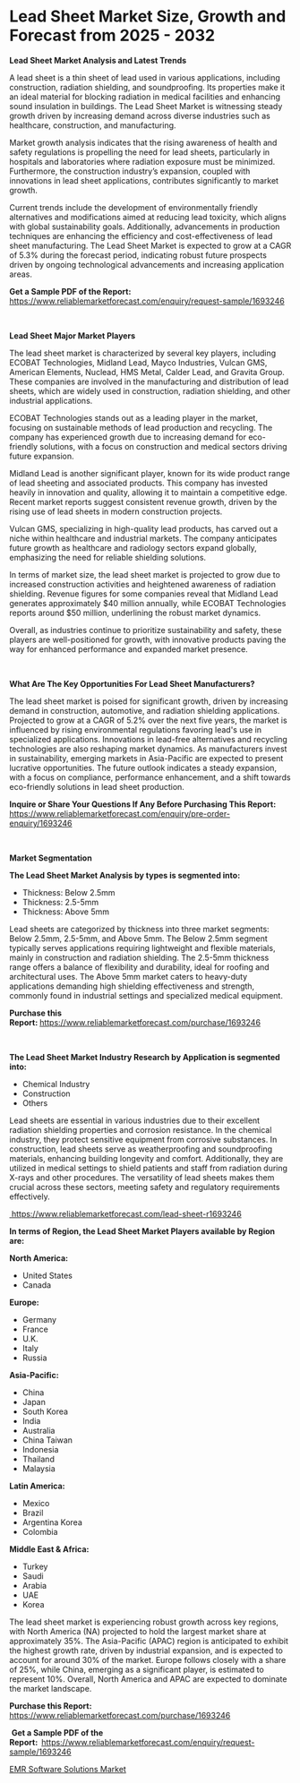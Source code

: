 <p><h1>Lead Sheet Market Size, Growth and Forecast from 2025 - 2032</h1></p><p><strong>Lead Sheet Market Analysis and Latest Trends</strong></p>
<p><p>A lead sheet is a thin sheet of lead used in various applications, including construction, radiation shielding, and soundproofing. Its properties make it an ideal material for blocking radiation in medical facilities and enhancing sound insulation in buildings. The Lead Sheet Market is witnessing steady growth driven by increasing demand across diverse industries such as healthcare, construction, and manufacturing.</p><p>Market growth analysis indicates that the rising awareness of health and safety regulations is propelling the need for lead sheets, particularly in hospitals and laboratories where radiation exposure must be minimized. Furthermore, the construction industry’s expansion, coupled with innovations in lead sheet applications, contributes significantly to market growth. </p><p>Current trends include the development of environmentally friendly alternatives and modifications aimed at reducing lead toxicity, which aligns with global sustainability goals. Additionally, advancements in production techniques are enhancing the efficiency and cost-effectiveness of lead sheet manufacturing. The Lead Sheet Market is expected to grow at a CAGR of 5.3% during the forecast period, indicating robust future prospects driven by ongoing technological advancements and increasing application areas.</p></p>
<p><strong>Get a Sample PDF of the Report:&nbsp;</strong> <a href="https://www.reliablemarketforecast.com/enquiry/request-sample/1693246?utm_campaign=2949&utm_medium=2&utm_source=Github&utm_content=ia&utm_term=27032025&utm_id=lead-sheet">https://www.reliablemarketforecast.com/enquiry/request-sample/1693246</a></p>
<p>&nbsp;</p>
<p><strong>Lead Sheet Major Market Players</strong></p>
<p><p>The lead sheet market is characterized by several key players, including ECOBAT Technologies, Midland Lead, Mayco Industries, Vulcan GMS, American Elements, Nuclead, HMS Metal, Calder Lead, and Gravita Group. These companies are involved in the manufacturing and distribution of lead sheets, which are widely used in construction, radiation shielding, and other industrial applications.</p><p>ECOBAT Technologies stands out as a leading player in the market, focusing on sustainable methods of lead production and recycling. The company has experienced growth due to increasing demand for eco-friendly solutions, with a focus on construction and medical sectors driving future expansion.</p><p>Midland Lead is another significant player, known for its wide product range of lead sheeting and associated products. This company has invested heavily in innovation and quality, allowing it to maintain a competitive edge. Recent market reports suggest consistent revenue growth, driven by the rising use of lead sheets in modern construction projects.</p><p>Vulcan GMS, specializing in high-quality lead products, has carved out a niche within healthcare and industrial markets. The company anticipates future growth as healthcare and radiology sectors expand globally, emphasizing the need for reliable shielding solutions.</p><p>In terms of market size, the lead sheet market is projected to grow due to increased construction activities and heightened awareness of radiation shielding. Revenue figures for some companies reveal that Midland Lead generates approximately $40 million annually, while ECOBAT Technologies reports around $50 million, underlining the robust market dynamics.</p><p>Overall, as industries continue to prioritize sustainability and safety, these players are well-positioned for growth, with innovative products paving the way for enhanced performance and expanded market presence.</p></p>
<p>&nbsp;</p>
<p><strong>What Are The Key Opportunities For Lead Sheet Manufacturers?</strong></p>
<p><p>The lead sheet market is poised for significant growth, driven by increasing demand in construction, automotive, and radiation shielding applications. Projected to grow at a CAGR of 5.2% over the next five years, the market is influenced by rising environmental regulations favoring lead's use in specialized applications. Innovations in lead-free alternatives and recycling technologies are also reshaping market dynamics. As manufacturers invest in sustainability, emerging markets in Asia-Pacific are expected to present lucrative opportunities. The future outlook indicates a steady expansion, with a focus on compliance, performance enhancement, and a shift towards eco-friendly solutions in lead sheet production.</p></p>
<p><strong>Inquire or Share Your Questions If Any Before Purchasing This Report:</strong> <a href="https://www.reliablemarketforecast.com/enquiry/pre-order-enquiry/1693246?utm_campaign=2949&utm_medium=2&utm_source=Github&utm_content=ia&utm_term=27032025&utm_id=lead-sheet">https://www.reliablemarketforecast.com/enquiry/pre-order-enquiry/1693246</a></p>
<p>&nbsp;</p>
<p><strong>Market Segmentation</strong></p>
<p><strong>The Lead Sheet Market Analysis by types is segmented into:</strong></p>
<p><ul><li>Thickness: Below 2.5mm</li><li>Thickness: 2.5-5mm</li><li>Thickness: Above 5mm</li></ul></p>
<p><p>Lead sheets are categorized by thickness into three market segments: Below 2.5mm, 2.5-5mm, and Above 5mm. The Below 2.5mm segment typically serves applications requiring lightweight and flexible materials, mainly in construction and radiation shielding. The 2.5-5mm thickness range offers a balance of flexibility and durability, ideal for roofing and architectural uses. The Above 5mm market caters to heavy-duty applications demanding high shielding effectiveness and strength, commonly found in industrial settings and specialized medical equipment.</p></p>
<p><strong>Purchase this Report:&nbsp;</strong><a href="https://www.reliablemarketforecast.com/purchase/1693246?utm_campaign=2949&utm_medium=2&utm_source=Github&utm_content=ia&utm_term=27032025&utm_id=lead-sheet">https://www.reliablemarketforecast.com/purchase/1693246</a></p>
<p>&nbsp;</p>
<p><strong>The Lead Sheet Market Industry Research by Application is segmented into:</strong></p>
<p><ul><li>Chemical Industry</li><li>Construction</li><li>Others</li></ul></p>
<p><p>Lead sheets are essential in various industries due to their excellent radiation shielding properties and corrosion resistance. In the chemical industry, they protect sensitive equipment from corrosive substances. In construction, lead sheets serve as weatherproofing and soundproofing materials, enhancing building longevity and comfort. Additionally, they are utilized in medical settings to shield patients and staff from radiation during X-rays and other procedures. The versatility of lead sheets makes them crucial across these sectors, meeting safety and regulatory requirements effectively.</p></p>
<p><a href="https://www.reliablemarketforecast.com/lead-sheet-r1693246?utm_campaign=2949&utm_medium=2&utm_source=Github&utm_content=ia&utm_term=27032025&utm_id=lead-sheet">&nbsp;https://www.reliablemarketforecast.com/lead-sheet-r1693246</a></p>
<p><strong>In terms of Region, the Lead Sheet Market Players available by Region are:</strong></p>
<p>
    <p> <strong> North America: </strong>
        <ul>
            <li>United States</li>
            <li>Canada</li>
        </ul>
        </p> 
    <p> <strong> Europe: </strong>
        <ul>
            <li>Germany</li>
            <li>France</li>
            <li>U.K.</li>
            <li>Italy</li>
            <li>Russia</li>
        </ul>
        </p> 
    <p> <strong> Asia-Pacific: </strong>
        <ul>
            <li>China</li>
            <li>Japan</li>
            <li>South Korea</li>
            <li>India</li>
            <li>Australia</li>
            <li>China Taiwan</li>
            <li>Indonesia</li>
            <li>Thailand</li>
            <li>Malaysia</li>
        </ul>
        </p> 
    <p> <strong> Latin America: </strong>
        <ul>
            <li>Mexico</li>
            <li>Brazil</li>
            <li>Argentina Korea</li>
            <li>Colombia</li>
        </ul>
        </p> 
    <p> <strong> Middle East & Africa: </strong>
        <ul>
            <li>Turkey</li>
            <li>Saudi</li>
            <li>Arabia</li>
            <li>UAE</li>
            <li>Korea</li>
        </ul>
    </p>
    </p>
<p><p>The lead sheet market is experiencing robust growth across key regions, with North America (NA) projected to hold the largest market share at approximately 35%. The Asia-Pacific (APAC) region is anticipated to exhibit the highest growth rate, driven by industrial expansion, and is expected to account for around 30% of the market. Europe follows closely with a share of 25%, while China, emerging as a significant player, is estimated to represent 10%. Overall, North America and APAC are expected to dominate the market landscape.</p></p>
<p><strong>Purchase this Report: </strong><a href="https://www.reliablemarketforecast.com/purchase/1693246?utm_campaign=2949&utm_medium=2&utm_source=Github&utm_content=ia&utm_term=27032025&utm_id=lead-sheet">https://www.reliablemarketforecast.com/purchase/1693246</a></p>
<p>&nbsp;<strong>Get a Sample PDF of the Report:&nbsp;&nbsp;</strong><a href="https://www.reliablemarketforecast.com/enquiry/request-sample/1693246?utm_campaign=2949&utm_medium=2&utm_source=Github&utm_content=ia&utm_term=27032025&utm_id=lead-sheet">https://www.reliablemarketforecast.com/enquiry/request-sample/1693246</a></p>
<p><strong></strong></p>
<p><p><a href="https://github.com/tumacaakesha78/Market-Research-Report-List-1/blob/main/emr-software-solutions-market.md?utm_campaign=2949&utm_medium=2&utm_source=Github&utm_content=ia&utm_term=27032025&utm_id=lead-sheet">EMR Software Solutions Market</a></p></p>